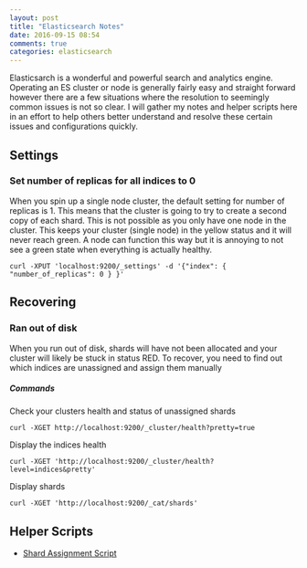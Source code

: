 ```yaml
---
layout: post
title: "Elasticsearch Notes"
date: 2016-09-15 08:54
comments: true
categories: elasticsearch
---
```


Elasticsarch is a wonderful and powerful search and analytics engine. Operating an ES cluster or node is generally fairly easy and straight forward however there are a few situations where the resolution to seemingly common issues is not so clear. I will gather my notes and helper scripts here in an effort to help others better understand and resolve these certain issues and configurations quickly.

## Settings
### Set number of replicas for all indices to 0
When you spin up a single node cluster, the default setting for number of replicas is 1. This means that the cluster is going to try to create a second copy of each shard. This is not possible as you only have one node in the cluster. This keeps your cluster (single node) in the yellow status and it will never reach green. A node can function this way but it is annoying to not see a green state when everything is actually healthy.

```
curl -XPUT 'localhost:9200/_settings' -d '{"index": { "number_of_replicas": 0 } }'
```

## Recovering
### Ran out of disk
When you run out of disk, shards will have not been allocated and your cluster will likely be stuck in status RED. To recover, you need to find out which indices are unassigned and assign them manually

##### Commands

Check your clusters health and status of unassigned shards
```
curl -XGET http://localhost:9200/_cluster/health?pretty=true
```

Display the indices health
```
curl -XGET 'http://localhost:9200/_cluster/health?level=indices&pretty'
```

Display shards
```
curl -XGET 'http://localhost:9200/_cat/shards'
```

## Helper Scripts
  + [Shard Assignment Script](https://github.com/phutchins/elk-helpers/raw/master/scripts/assign_shard.sh)
